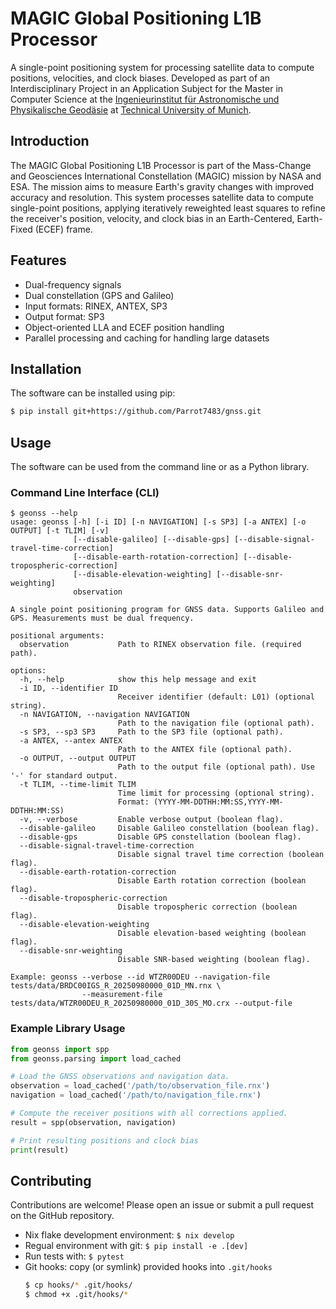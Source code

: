 # MAGIC Global Positioning L1B Processor

A single-point positioning system for processing satellite data to compute positions, velocities, and clock biases. Developed as part of an Interdisciplinary Project in an Application Subject for the Master in Computer Science at the [Ingenieurinstitut für Astronomische und Physikalische Geodäsie](https://www.asg.ed.tum.de/en/iapg/startseite/) at [Technical University of Munich](https://www.tum.de/).

## Introduction

The MAGIC Global Positioning L1B Processor is part of the Mass-Change and Geosciences International Constellation (MAGIC) mission by NASA and ESA. The mission aims to measure Earth's gravity changes with improved accuracy and resolution. This system processes satellite data to compute single-point positions, applying iteratively reweighted least squares to refine the receiver's position, velocity, and clock bias in an Earth-Centered, Earth-Fixed (ECEF) frame.

## Features

- Dual-frequency signals
- Dual constellation (GPS and Galileo)
- Input formats: RINEX, ANTEX, SP3
- Output format: SP3
- Object-oriented LLA and ECEF position handling
- Parallel processing and caching for handling large datasets

## Installation

The software can be installed using pip:

```bash
$ pip install git+https://github.com/Parrot7483/gnss.git
```

## Usage

The software can be used from the command line or as a Python library.

### Command Line Interface (CLI)

```
$ geonss --help
usage: geonss [-h] [-i ID] [-n NAVIGATION] [-s SP3] [-a ANTEX] [-o OUTPUT] [-t TLIM] [-v]
              [--disable-galileo] [--disable-gps] [--disable-signal-travel-time-correction]
              [--disable-earth-rotation-correction] [--disable-tropospheric-correction]
              [--disable-elevation-weighting] [--disable-snr-weighting]
              observation

A single point positioning program for GNSS data. Supports Galileo and GPS. Measurements must be dual frequency.

positional arguments:
  observation           Path to RINEX observation file. (required path).

options:
  -h, --help            show this help message and exit
  -i ID, --identifier ID
                        Receiver identifier (default: L01) (optional string).
  -n NAVIGATION, --navigation NAVIGATION
                        Path to the navigation file (optional path).
  -s SP3, --sp3 SP3     Path to the SP3 file (optional path).
  -a ANTEX, --antex ANTEX
                        Path to the ANTEX file (optional path).
  -o OUTPUT, --output OUTPUT
                        Path to the output file (optional path). Use '-' for standard output.
  -t TLIM, --time-limit TLIM
                        Time limit for processing (optional string).
                        Format: (YYYY-MM-DDTHH:MM:SS,YYYY-MM-DDTHH:MM:SS)
  -v, --verbose         Enable verbose output (boolean flag).
  --disable-galileo     Disable Galileo constellation (boolean flag).
  --disable-gps         Disable GPS constellation (boolean flag).
  --disable-signal-travel-time-correction
                        Disable signal travel time correction (boolean flag).
  --disable-earth-rotation-correction
                        Disable Earth rotation correction (boolean flag).
  --disable-tropospheric-correction
                        Disable tropospheric correction (boolean flag).
  --disable-elevation-weighting
                        Disable elevation-based weighting (boolean flag).
  --disable-snr-weighting
                        Disable SNR-based weighting (boolean flag).

Example: geonss --verbose --id WTZR00DEU --navigation-file tests/data/BRDC00IGS_R_20250980000_01D_MN.rnx \
                --measurement-file tests/data/WTZR00DEU_R_20250980000_01D_30S_MO.crx --output-file
```

### Example Library Usage

```python
from geonss import spp
from geonss.parsing import load_cached

# Load the GNSS observations and navigation data.
observation = load_cached('/path/to/observation_file.rnx')
navigation = load_cached('/path/to/navigation_file.rnx')

# Compute the receiver positions with all corrections applied.
result = spp(observation, navigation)

# Print resulting positions and clock bias
print(result)
```

## Contributing

Contributions are welcome! Please open an issue or submit a pull request on the GitHub repository.

- Nix flake development environment: `$ nix develop`
- Regual environment with git: `$ pip install -e .[dev]`
- Run tests with: `$ pytest`
- Git hooks: copy (or symlink) provided hooks into `.git/hooks`
  ```bash
  $ cp hooks/* .git/hooks/
  $ chmod +x .git/hooks/*
  ```



